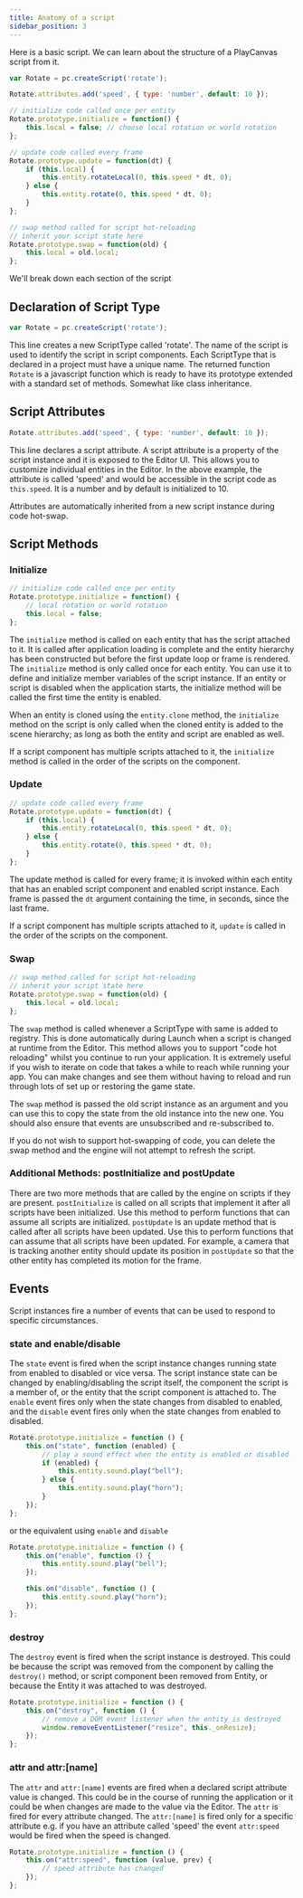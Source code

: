 ```yaml
---
title: Anatomy of a script
sidebar_position: 3
---
```


Here is a basic script. We can learn about the structure of a PlayCanvas script from it.

```javascript
var Rotate = pc.createScript('rotate');

Rotate.attributes.add('speed', { type: 'number', default: 10 });

// initialize code called once per entity
Rotate.prototype.initialize = function() {
    this.local = false; // choose local rotation or world rotation
};

// update code called every frame
Rotate.prototype.update = function(dt) {
    if (this.local) {
        this.entity.rotateLocal(0, this.speed * dt, 0);
    } else {
        this.entity.rotate(0, this.speed * dt, 0);
    }
};

// swap method called for script hot-reloading
// inherit your script state here
Rotate.prototype.swap = function(old) {
    this.local = old.local;
};
```

We'll break down each section of the script

## Declaration of Script Type

```javascript
var Rotate = pc.createScript('rotate');
```

This line creates a new ScriptType called 'rotate'. The name of the script is used to identify the script in script components. Each ScriptType that is declared in a project must have a unique name. The returned function `Rotate` is a javascript function which is ready to have its prototype extended with a standard set of methods. Somewhat like class inheritance.

## Script Attributes

```javascript
Rotate.attributes.add('speed', { type: 'number', default: 10 });
```

This line declares a script attribute. A script attribute is a property of the script instance and it is exposed to the Editor UI. This allows you to customize individual entities in the Editor. In the above example, the attribute is called 'speed' and would be accessible in the script code as `this.speed`. It is a number and by default is initialized to 10.

Attributes are automatically inherited from a new script instance during code hot-swap.

## Script Methods

### Initialize

```javascript
// initialize code called once per entity
Rotate.prototype.initialize = function() {
    // local rotation or world rotation
    this.local = false;
};
```

The `initialize` method is called on each entity that has the script attached to it. It is called after application loading is complete and the entity hierarchy has been constructed but before the first update loop or frame is rendered. The `initialize` method is only called once for each entity. You can use it to define and initialize member variables of the script instance. If an entity or script is disabled when the application starts, the initialize method will be called the first time the entity is enabled.

When an entity is cloned using the `entity.clone` method, the `initialize` method on the script is only called when the cloned entity is added to the scene hierarchy; as long as both the entity and script are enabled as well.

If a script component has multiple scripts attached to it, the `initialize` method is called in the order of the scripts on the component.

### Update

```javascript
// update code called every frame
Rotate.prototype.update = function(dt) {
    if (this.local) {
        this.entity.rotateLocal(0, this.speed * dt, 0);
    } else {
        this.entity.rotate(0, this.speed * dt, 0);
    }
};
```

The update method is called for every frame; it is invoked within each entity that has an enabled script component and enabled script instance. Each frame is passed  the `dt` argument containing the time, in seconds, since the last frame.

If a script component has multiple scripts attached to it, `update` is called in the order of the scripts on the component.

### Swap

```javascript
// swap method called for script hot-reloading
// inherit your script state here
Rotate.prototype.swap = function(old) {
    this.local = old.local;
};
```

The `swap` method is called whenever a ScriptType with same is added to registry. This is done automatically during Launch when a script is changed at runtime from the Editor. This method allows you to support "code hot reloading" whilst you continue to run your application. It is extremely useful if you wish to iterate on code that takes a while to reach while running your app. You can make changes and see them without having to reload and run through lots of set up or restoring the game state.

The `swap` method is passed the old script instance as an argument and you can use this to copy the state from the old instance into the new one. You should also ensure that events are unsubscribed and re-subscribed to.

If you do not wish to support hot-swapping of code, you can delete the swap method and the engine will not attempt to refresh the script.

### Additional Methods: postInitialize and postUpdate

There are two more methods that are called by the engine on scripts if they are present. `postInitialize` is called on all scripts that implement it after all scripts have been initialized. Use this method to perform functions that can assume all scripts are initialized. `postUpdate` is an update method that is called after all scripts have been updated. Use this to perform functions that can assume that all scripts have been updated. For example, a camera that is tracking another entity should update its position in `postUpdate` so that the other entity has completed its motion for the frame.

## Events

Script instances fire a number of events that can be used to respond to specific circumstances.

### state and enable/disable

The `state` event is fired when the script instance changes running state from enabled to disabled or vice versa. The script instance state can be changed by enabling/disabling the script itself, the component the script is a member of, or the entity that the script component is attached to. The `enable` event fires only when the state changes from disabled to enabled, and the `disable` event fires only when the state changes from enabled to disabled.

```javascript
Rotate.prototype.initialize = function () {
    this.on("state", function (enabled) {
        // play a sound effect when the entity is enabled or disabled
        if (enabled) {
            this.entity.sound.play("bell");
        } else {
            this.entity.sound.play("horn");
        }
    });
};
```

or the equivalent using `enable` and `disable`

```javascript
Rotate.prototype.initialize = function () {
    this.on("enable", function () {
        this.entity.sound.play("bell");
    });

    this.on("disable", function () {
        this.entity.sound.play("horn");
    });
};
```

### destroy

The `destroy` event is fired when the script instance is destroyed. This could be because the script was removed from the component by calling the `destroy()` method, or script component been removed from Entity, or because the Entity it was attached to was destroyed.

```javascript
Rotate.prototype.initialize = function () {
    this.on("destroy", function () {
        // remove a DOM event listener when the entity is destroyed
        window.removeEventListener("resize", this._onResize);
    });
};
```

### attr and attr:[name]

The `attr` and `attr:[name]` events are fired when a declared script attribute value is changed. This could be in the course of running the application or it could be when changes are made to the value via the Editor. The `attr` is fired for every attribute changed. The `attr:[name]` is fired only for a specific attribute e.g. if you have an attribute called 'speed' the event `attr:speed` would be fired when the speed is changed.

```javascript
Rotate.prototype.initialize = function () {
    this.on("attr:speed", function (value, prev) {
        // speed attribute has changed
    });
};
```
